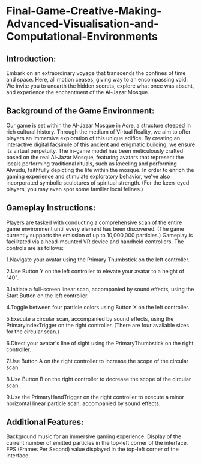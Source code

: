 # Final-Game-Creative-Making-Advanced-Visualisation-and-Computational-Environments

## Introduction: ##
Embark on an extraordinary voyage that transcends the confines of time and space. Here, all motion ceases, giving way to an encompassing void. We invite you to unearth the hidden secrets, explore what once was absent, and experience the enchantment of the Al-Jazar Mosque.

## Background of the Game Environment: ##
Our game is set within the Al-Jazar Mosque in Acre, a structure steeped in rich cultural history. Through the medium of Virtual Reality, we aim to offer players an immersive exploration of this unique edifice. By creating an interactive digital facsimile of this ancient and enigmatic building, we ensure its virtual perpetuity. The in-game model has been meticulously crafted based on the real Al-Jazar Mosque, featuring avatars that represent the locals performing traditional rituals, such as kneeling and performing Alwudu, faithfully depicting the life within the mosque. In order to enrich the gaming experience and stimulate exploratory behavior, we've also incorporated symbolic sculptures of spiritual strength. (For the keen-eyed players, you may even spot some familiar local felines.)

## Gameplay Instructions: ##
Players are tasked with conducting a comprehensive scan of the entire game environment until every element has been discovered. (The game currently supports the emission of up to 10,000,000 particles.)
Gameplay is facilitated via a head-mounted VR device and handheld controllers. The controls are as follows:

1.Navigate your avatar using the Primary Thumbstick on the left controller.

2.Use Button Y on the left controller to elevate your avatar to a height of "40".

3.Initiate a full-screen linear scan, accompanied by sound effects, using the Start Button on the left controller.

4.Toggle between four particle colors using Button X on the left controller.

5.Execute a circular scan, accompanied by sound effects, using the PrimaryIndexTrigger on the right controller. (There are four available sizes for the circular scan.)

6.Direct your avatar's line of sight using the PrimaryThumbstick on the right controller.

7.Use Button A on the right controller to increase the scope of the circular scan.

8.Use Button B on the right controller to decrease the scope of the circular scan.

9.Use the PrimaryHandTrigger on the right controller to execute a minor horizontal linear particle scan, accompanied by sound effects.

## Additional Features: ##

Background music for an immersive gaming experience.
Display of the current number of emitted particles in the top-left corner of the interface.
FPS (Frames Per Second) value displayed in the top-left corner of the interface.
